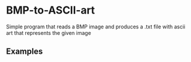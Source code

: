 # BMP-to-ASCII-art

Simple program that reads a BMP image and produces a .txt file with ascii art that represents the given image


## Examples
